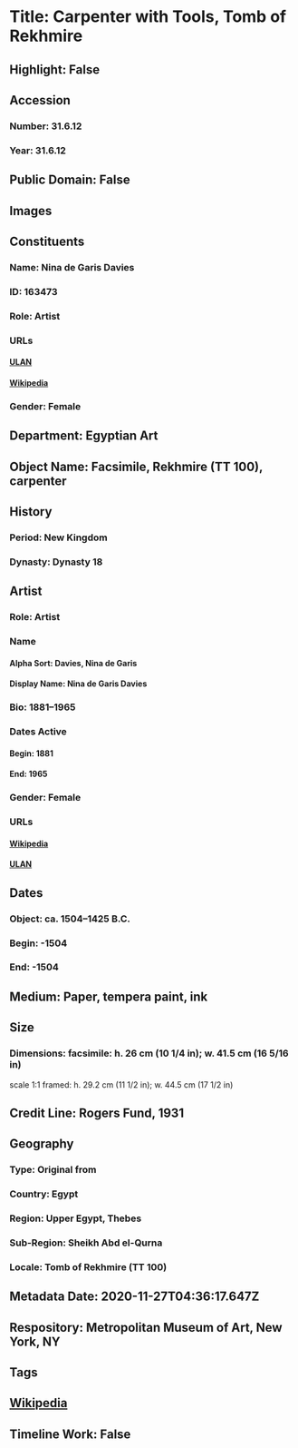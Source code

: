 # Title: Carpenter with Tools, Tomb of Rekhmire
## Highlight: False
## Accession
### Number: 31.6.12
### Year: 31.6.12
## Public Domain: False
## Images
## Constituents
### Name: Nina de Garis Davies
### ID: 163473
### Role: Artist
### URLs
#### [ULAN](http://vocab.getty.edu/page/ulan/500124683)
#### [Wikipedia](https://www.wikidata.org/wiki/Q1992876)
### Gender: Female
## Department: Egyptian Art
## Object Name: Facsimile, Rekhmire (TT 100), carpenter
## History
### Period: New Kingdom
### Dynasty: Dynasty 18
## Artist
### Role: Artist
### Name
#### Alpha Sort: Davies, Nina de Garis
#### Display Name: Nina de Garis Davies
### Bio: 1881–1965
### Dates Active
#### Begin: 1881
#### End: 1965
### Gender: Female
### URLs
#### [Wikipedia](https://www.wikidata.org/wiki/Q1992876)
#### [ULAN](http://vocab.getty.edu/page/ulan/500124683)
## Dates
### Object: ca. 1504–1425 B.C.
### Begin: -1504
### End: -1504
## Medium: Paper, tempera paint, ink
## Size
### Dimensions: facsimile: h. 26 cm (10 1/4 in); w. 41.5 cm (16 5/16 in)
scale 1:1
framed: h. 29.2 cm (11 1/2 in); w. 44.5 cm (17 1/2 in)
## Credit Line: Rogers Fund, 1931
## Geography
### Type: Original from
### Country: Egypt
### Region: Upper Egypt, Thebes
### Sub-Region: Sheikh Abd el-Qurna
### Locale: Tomb of Rekhmire (TT 100)
## Metadata Date: 2020-11-27T04:36:17.647Z
## Respository: Metropolitan Museum of Art, New York, NY
## Tags
## [Wikipedia](https://www.wikidata.org/wiki/Q96185306)
## Timeline Work: False